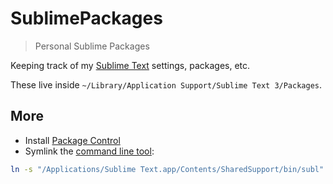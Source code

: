 # SublimePackages
> Personal Sublime Packages

Keeping track of my [Sublime Text](https://www.sublimetext.com) settings, packages, etc.

These live inside `~/Library/Application Support/Sublime Text 3/Packages`.

## More

- Install [Package Control](https://packagecontrol.io)
- Symlink the [command line tool](https://www.sublimetext.com/docs/3/osx_command_line.html):

```sh
ln -s "/Applications/Sublime Text.app/Contents/SharedSupport/bin/subl" /usr/local/bin/sublime
```
